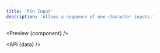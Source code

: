 ```yaml
---
title: 'Pin Input'
description: 'Allows a sequence of one-character inputs.'
---
```


<script>
	import {API, Preview} from '$site/index.ts';
	import data from '$ref/Pin.ts';
	import component from '$site/previews/pin.svelte';
</script>

<Preview {component} />

<API {data} />
